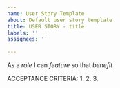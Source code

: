 ```yaml
---
name: User Story Template
about: Default user story template
title: USER STORY - title
labels: ''
assignees: ''

---
```


As a *role* I can *feature* so that *benefit*

ACCEPTANCE CRITERIA:
1.
2.
3.
